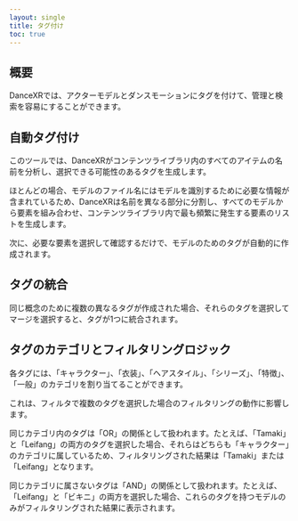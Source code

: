 ```yaml
---
layout: single
title: タグ付け
toc: true
---
```


## 概要
DanceXRでは、アクターモデルとダンスモーションにタグを付けて、管理と検索を容易にすることができます。

## 自動タグ付け
このツールでは、DanceXRがコンテンツライブラリ内のすべてのアイテムの名前を分析し、選択できる可能性のあるタグを生成します。

ほとんどの場合、モデルのファイル名にはモデルを識別するために必要な情報が含まれているため、DanceXRは名前を異なる部分に分割し、すべてのモデルから要素を組み合わせ、コンテンツライブラリ内で最も頻繁に発生する要素のリストを生成します。

次に、必要な要素を選択して確認するだけで、モデルのためのタグが自動的に作成されます。

## タグの統合
同じ概念のために複数の異なるタグが作成された場合、それらのタグを選択してマージを選択すると、タグが1つに統合されます。

## タグのカテゴリとフィルタリングロジック
各タグには、「キャラクター」、「衣装」、「ヘアスタイル」、「シリーズ」、「特徴」、「一般」のカテゴリを割り当てることができます。

これは、フィルタで複数のタグを選択した場合のフィルタリングの動作に影響します。

同じカテゴリ内のタグは「OR」の関係として扱われます。たとえば、「Tamaki」と「Leifang」の両方のタグを選択した場合、それらはどちらも「キャラクター」のカテゴリに属しているため、フィルタリングされた結果は「Tamaki」または「Leifang」となります。

同じカテゴリに属さないタグは「AND」の関係として扱われます。たとえば、「Leifang」と「ビキニ」の両方を選択した場合、これらのタグを持つモデルのみがフィルタリングされた結果に表示されます。